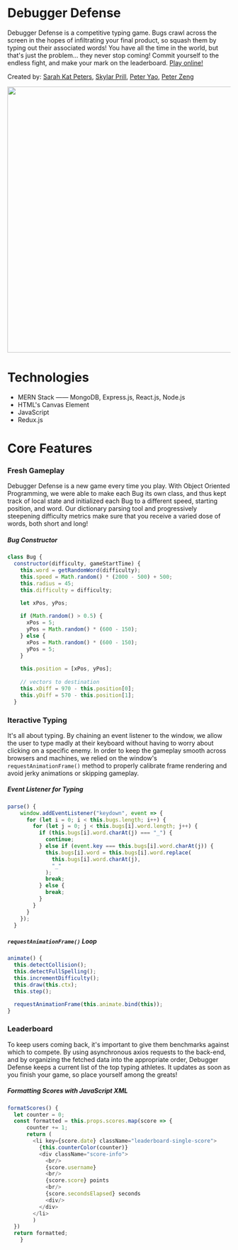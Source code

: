 # Debugger Defense
Debugger Defense is a competitive typing game. Bugs crawl across the screen in the hopes of infiltrating your final product, so squash them by typing out their associated words! You have all the time in the world, but that's just the problem... they never stop coming! Commit yourself to the endless fight, and make your mark on the leaderboard. [Play online!](https://debuggerdefense.herokuapp.com/#/)

Created by: [Sarah Kat Peters](https://github.com/kat-onyx), [Skylar Prill](https://github.com/L412/), [Peter Yao](https://github.com/peteryao7), [Peter Zeng](https://github.com/pzengpzeng)

<p align="center" >
 <img src="https://github.com/peteryao7/debugger-defense/blob/master/frontend/public/game/debugger-defense-gameplay.png" width="600" />
</p>

# Technologies
* MERN Stack —— MongoDB, Express.js, React.js, Node.js
* HTML's Canvas Element
* JavaScript
* Redux.js

# Core Features
### Fresh Gameplay
Debugger Defense is a new game every time you play. With Object Oriented Programming, we were able to make each Bug its own class, and thus kept track of local state and initialized each Bug to a different speed, starting position, and word. Our dictionary parsing tool and progressively steepening difficulty metrics make sure that you receive a varied dose of words, both short and long!

##### Bug Constructor
```javascript
class Bug {
  constructor(difficulty, gameStartTime) {
    this.word = getRandomWord(difficulty);
    this.speed = Math.random() * (2000 - 500) + 500;
    this.radius = 45;
    this.difficulty = difficulty;
    
    let xPos, yPos;

    if (Math.random() > 0.5) {
      xPos = 5;
      yPos = Math.random() * (600 - 150);
    } else {
      xPos = Math.random() * (600 - 150);
      yPos = 5;
    }
    
    this.position = [xPos, yPos];
    
    // vectors to destination
    this.xDiff = 970 - this.position[0];
    this.yDiff = 570 - this.position[1];
  }
```

### Iteractive Typing
It's all about typing. By chaining an event listener to the window, we allow the user to type madly at their keyboard without having to worry about clicking on a specific enemy. In order to keep the gameplay smooth across browsers and machines, we relied on the window's `requestAnimationFrame()` method to properly calibrate frame rendering and avoid jerky animations or skipping gameplay.

##### Event Listener for Typing
```javascript
parse() {
    window.addEventListener("keydown", event => {
      for (let i = 0; i < this.bugs.length; i++) {
        for (let j = 0; j < this.bugs[i].word.length; j++) {
          if (this.bugs[i].word.charAt(j) === "_") {
            continue;
          } else if (event.key === this.bugs[i].word.charAt(j)) {
            this.bugs[i].word = this.bugs[i].word.replace(
              this.bugs[i].word.charAt(j),
              "_"
            );
            break;
          } else {
            break;
          }
        }
      }
    });
  }
```

##### `requestAnimationFrame()` Loop
```javascript 
animate() {
  this.detectCollision();
  this.detectFullSpelling();
  this.incrementDifficulty();
  this.draw(this.ctx);
  this.step();

  requestAnimationFrame(this.animate.bind(this));
}
```

### Leaderboard
To keep users coming back, it's important to give them benchmarks against which to compete. By using asynchronous axios requests to the back-end, and by organizing the fetched data into the appropriate order, Debugger Defense keeps a current list of the top typing athletes. It updates as soon as you finish your game, so place yourself among the greats!

##### Formatting Scores with JavaScript XML
```javascript 
formatScores() {
  let counter = 0;
  const formatted = this.props.scores.map(score => {
      counter += 1;
      return (
        <li key={score.date} className="leaderboard-single-score">
          {this.counterColor(counter)}
          <div className="score-info">
            <br/>
            {score.username} 
            <br/> 
            {score.score} points
            <br/> 
            {score.secondsElapsed} seconds
            <div/>
          </div>
        </li>
        )
  })
  return formatted;
    }
```
